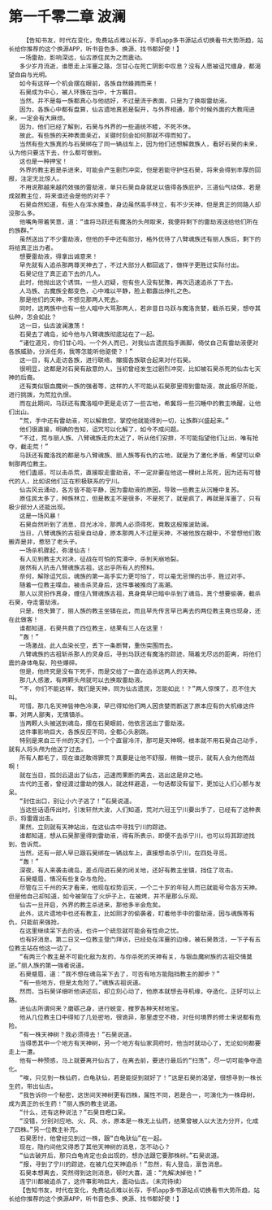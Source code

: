 # 第一千零二章 波澜
        【告知书友，时代在变化，免费站点难以长存，手机app多书源站点切换看书大势所趋，站长给你推荐的这个换源APP，听书音色多、换源、找书都好使！】
       一场雷劫，影响深远，仙古原住民为之而震动。
       多少岁月流逝，谁愿走上浑噩之路，怎甘心在死亡阴影中叹息？没有人愿被诅咒缠身，都渴望自由与光明。
       如今有这样一个机会摆在眼前，各族自然蜂拥而来！
       石昊成为中心，被人环簇在当中，十方瞩目。
       当然，并不是每一族都真心与他结好，不过是流于表面，只是为了换取雷劫液。
       因为，各族心中都有盘算，仙古遗地真若是裂开，与外界相通，那个时候外面的大教闯进来，一定会有大麻烦。
       因为，他们已经了解到，石昊与外界的一些道统不睦，不死不休。
       故此，有些族的天神表面亲近，关键时刻会如何那就不得而知了。
       当然有些大族真的与石昊绑在了同一辆战车上，因为他们还想解救族人，看好石昊的未来，认为他只要活下去，什么都可做到。
       这也是一种押宝！
       外界的教主若是杀进来，可能会产生剧烈冲突，但是若能守护住石昊，将来会得到丰厚的回报，注定无比惊人。
       不用说那越来越药效强的雷劫液，单只石昊自身就足以值得各族庇护，三道仙气绕体，若是成就教主位，将来谁还会是他的对手？
       石昊自然知道，有些人在浑水摸鱼，身边虽然高手林立，有不少天神，但是真正的同路人却没那么多。
       他嘴角带着笑意，道：“谁将马跃还有魔洛的头颅取来，我便将剩下的雷劫液送给他们所在的族群。”
       虽然送出了不少雷劫液，但他的手中还有部分，格外优待了八臂魂族还有丽人族后，剩下的将给真正出力者。
       想要雷劫液，得拿出诚意来！
       早先就有人追杀那两尊天神去了，不过大部分人都回返了，做样子更胜过实际付出。
       石昊记住了真正追下去的几人。
       此时，他抛出这个诱饵，一些人迟疑，但有些人没有犹豫，再次迅速追杀了下去。
       人马族、古魔族全都变色，心中难以平静，脸上都露出挣扎之色。
       那是他们的天神，不想见那两人死去。
       同时，这两族中也有一些人暗中大骂那两人，若非昔日马跃与魔洛贪婪，截杀石昊，想夺其仙种，怎会如此？
       这一日，仙古波澜激荡！
       石昊去了魂岛，如今他与八臂魂族彻底站在了一起。
       “诸位道兄，你们甘心吗，一个外人而已，对我仙古遗民指手画脚，倚仗自己有雷劫液便对各族威胁，分派任务，我等怎能听他驱使？！”
       这一日，有人走访各族，进行联络，撺掇各族联合起来对付石昊。
       很明显，这都是对石昊有敌意的人，当初曾经发生过剧烈冲突，比如被石昊杀死的仙古七天神的后裔。
       还有类似银血魔树一族的强者等，这样的人不可能从石昊那里得到雷劫液，故此极尽所能，进行挑拨，为荒拉仇恨。
       而在此期间，马跃还有魔洛暗中更是走访了一些古地，希冀将一些沉睡中的教主唤醒，让他们出山。
       “荒，手中还有雷劫液，可以解救您，掌控他就能得到一切，让族群兴盛起来。”
       他们很直接，明确的告知，诅咒可以化解了，如今不成问题。
       “不过，荒与丽人族、八臂魂族走的太近了，听从他们安排，不可能指望他们让出，唯有抢夺，截走荒！”
       马跃还有魔洛找的都是与八臂魂族、丽人族等有仇的古地，就是为了激化矛盾，希望可以牵制那两位教主。
       他们蛊惑，可以击杀荒，直接取走雷劫液，不一定非要在他这一棵树上吊死，因为还有可替代的人，比如说他们正在积极联系的宁川。
       仙古风云涌动，各方皆不能平静，因为雷劫液的原因，导致一些教主从沉睡中复苏。
       原住民太多了，种族林立，但是教主不是很多，不是死了，就是疯了，再就是浑噩了，只有极少部分人还能出现。
       这是一场风暴！
       石昊自然听到了消息，目光冰冷，那两人必须得死，竟敢这般推波助澜。
       当日，八臂魂族的古祖亲自动身，原本那两人不过是天神，不被他放在眼中，不曾想他们敢搬弄是非，惹怒了老头子。
       一场杀机骤起，弥漫仙古！
       有人见到教主大对决，征战在可怕的荒漠中，杀到天崩地裂。
       居然有人抗击八臂魂族古祖，这出乎所有人的预料。
       奈何，解除诅咒后，魂族的第一高手实力更可怕了，可以毫无忌惮的出手，胜过对手。
       随着一位教主喋血，被击杀灵身后，这件事被推向了高潮。
       那人以灵扮作真身，缠住八臂魂族古祖，真身竟早已暗中杀到了魂岛，真个想要偷袭，截杀石昊，夺走雷劫液。
       只是，他失算了，丽人族的教主坐镇在此，而且早先传言早已离去的两位教主竟也现身，还在此做客！
       谁都知道，石昊共救了四位教主，结果有三人在这里！
       “轰！”
       一场激战，此人血染长空，丢下一条断臂，重伤突围而去。
       八臂魂族的古祖斩杀那人的灵身后，寻到马跃还有魔洛的踪迹，隔着无尽远的距离，将他们震的身体龟裂，险些爆碎。
       但是，他终究是没有下死手，而是交给了一直在追杀这两人的天神。
       那几人感激，有两颗头颅就可以去换取雷劫液。
       “不，你们不能这样，我们是天神，同为仙古遗民，怎能如此！？”两人惊悚了，忍不住大叫。
       可惜，那几名天神皆神色冷漠，早已得知他们两人因贪婪而断送了原本应有的大机缘这件事，对两人鄙夷，无情镇杀。
       当两颗人头被送到魂岛，摆在石昊眼前，他依言送出了雷劫液。
       这件事影响巨大，各族反应不同，全都心头剧跳。
       特别是来自三千州的天才们，一个个直冒冷汗，那可是天神啊，根本就不用石昊自己动手，就有人将头颅为他送了过去。
       所有人都毛了，现在谁还敢得罪荒？真要是让他不舒服，稍微一提示，就有人会为他而战啊！
       就在当日，孤剑云退出了仙古，迅速而果断的离去，逃出这是非之地。
       古代的王者，曾经渡过雷劫的强人，就这样避退，一句话都没有留下，更加让人们心颤与发呆。
       “封住出口，别让小六子逃了！”石昊说道。
       当这些话语传出时，引发轩然大波，人们知道，荒对六冠王宁川要出手了，已经有了这种表示，将雷霆出击。
       果然，立刻就有天神站出，在这仙古中寻找宁川的踪迹。
       谁都知道，想从石昊那里得到雷劫液，得有所表示，即便不去杀宁川，也可以将其踪迹找到，告诉荒。
       当然，还有一部人早已跟石昊绑在一辆战车上，直接想击杀宁川，在四处寻觅。
       “轰！”
       深夜，有人来袭击魂岛，差点闯进石昊的闭关地，还好有教主坐镇，挡住了攻击。
       石昊蹙眉，情况有些复杂与危险。
       尽管在三千州的天才看来，他现在权势滔天，一个二十岁的年轻人而已就能号令各方天神。但是他自己却知道，如今被架在了火炉子上，在被烤，并不是那么乐观。
       仙古一旦开启，外界的教主杀进来，那他多半会危矣。
       此外，这片遗地中也还有教主，比如刚才的偷袭者，盯着他手中的雷劫液，因与魂族等有仇，只能前来强抢。
       在这里继续呆下去的话，也许一个疏忽就可能会有性命之忧。
       也有好消息，第二日又一位教主登门拜访，已经处在浑噩的边缘，被石昊救活，一下子有五位教主站在他这一边了。
       “有两三个教主是不可能化敌为友的，与你杀死的天神有关，与银血魔树族的古祖交情莫逆。”丽人族的第一强者说道。
       石昊蹙眉，道：“我不想在魂岛呆下去了，可否有地方能阻挡教主的脚步？”
       “有一些地方，但是太危险了。”魂族古祖说道。
       然而，当石昊详细听他讲述后，却立刻心动了，他原本就想去寻机缘，夺造化，正好可以上路。
       进仙古所谓何来？磨砺己身，进行蜕变，搜罗各种天材地宝。
       他从几位教主口中得知了几处密地，很诡异，那里虚空不稳，对任何境界的修士来说都有危险。
       “有一株天神树？我必须得去！”石昊说道。
       当得悉其中一个地方有天神树，另一个地方有仙家洞府时，他当时就动心了，无论如何都要走上一遭。
       他有一种预感，马上就要离开仙古了，在离去前，要进行最后的“扫荡”，尽一切可能争夺造化。
       “唉，只见到一株仙药，白龟驮仙，若是能捉到就好了！”这是石昊的渴望，很想寻到一株长生药，带出仙古。
       “我告诉你一个秘密，这世间天神树更有四株，属性不同，若是合一，可演化为一株母树，成为真正的长生药！”丽人族的教主说道。
       “什么，还有这种说法？”石昊目瞪口呆。
       “没错，分别对应地、火、风、水，原本是一株无上仙药，结果曾被人以大法力分开，化成了四株。”另一位教主补充。
       石昊思忖，他曾经见到过一株，跟“白龟驮仙”在一起。
       现在，隐约间他又得悉了其他天神树的消息，怎不动心？
       “仙古破开后，那只白龟肯定也会出现的，想办法跟它要那株树。”石昊说道。
       “报，寻到了宁川的踪迹，在被几位天神追杀！”忽然，有人登岛，禀告消息。
       石昊本想离去，突然得到这则消息，顿时大喜，道：“先解决掉他！”
       连宁川都被追杀了，这件事影响巨大，震动仙古。（未完待续）
       【告知书友，时代在变化，免费站点难以长存，手机app多书源站点切换看书大势所趋，站长给你推荐的这个换源APP，听书音色多、换源、找书都好使！】